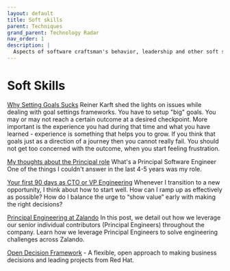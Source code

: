 ```yaml
---
layout: default
title: Soft skills
parent: Techniques
grand_parent: Technology Radar
nav_order: 1
description: |
  Aspects of software craftsman's behavior, leadership and other soft skills
---
```


# Soft Skills

[Why Setting Goals Sucks](https://www.themindfulleader.net/post/why-setting-goals-sucks) Reiner Karft shed the lights on issues while dealing with goal settings frameworks. You have to setup "big" goals. You may or may not reach a certain outcome at a desired checkpoint. More important is the experience you had during that time and what you have learned - experience is something that helps you to grow. If you think that goals just as a direction of a journey then you cannot really fail. You should not get too concerned with the outcome, when you start feeling frustration.

[My thoughts about the Principal role](https://www.galiglobal.com/blog/2021/20210313-The-principal-role.html) What's a Principal Software Engineer One of the things I couldn't answer in the last 4-5 years was my role.

[Your first 90 days as CTO or VP Engineering](https://lethain.com/first-ninety-days-cto-vpe/) Whenever I transition to a new opportunity, I think about how to start well. How can I ramp up as effectively as possible? How do I balance the urge to “show value” early with making the right decisions?

[Principal Engineering at Zalando](https://engineering.zalando.com/posts/2022/02/principal-engineering-at-zalando.html) In this post, we detail out how we leverage our senior individual contributors (Principal Engineers) throughout the company. Learn how we leverage Principal Engineers to solve engineering challenges across Zalando.

[Open Decision Framework](https://github.com/red-hat-people-team/open-decision-framework/blob/master/ODF-community.pdf) - A flexible, open approach to making business decisions and leading projects from Red Hat.  
